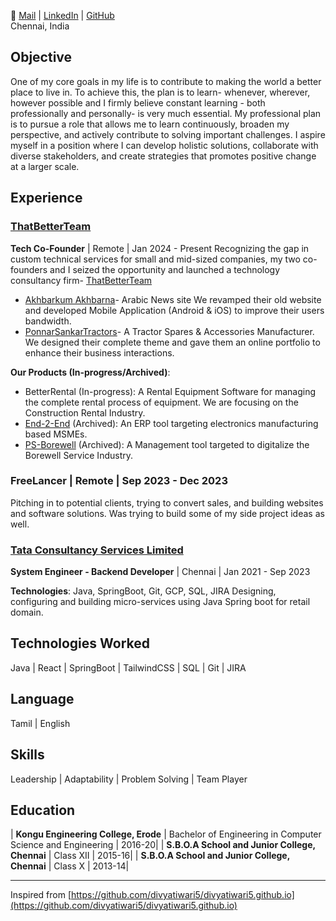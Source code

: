 
📧 [Mail](mailto:acamarnath4@gmail.com) | [LinkedIn](https://www.linkedin.com/in/amarnathac) | [GitHub](https://github.com/AmarnathAyyananChakkaravarthy) </br>
Chennai, India

## Objective
One of my core goals in my life is to contribute to making the world a better place to live in. To achieve this, the plan is to learn- whenever, wherever, however possible and I firmly believe constant learning - both professionally and personally- is very much essential. My professional plan is to pursue a role that allows me to learn continuously, broaden my perspective, and actively contribute to solving important challenges. I aspire myself in a position where I can develop holistic solutions, collaborate with diverse stakeholders, and create strategies that promotes positive change at a larger scale.

## Experience

### [ThatBetterTeam](https://thatbetterteam.com/)
**Tech Co-Founder** | Remote | Jan 2024 - Present
Recognizing the gap in custom technical services for small and mid-sized companies, my two co-founders and I seized the opportunity and launched a technology consultancy firm- [ThatBetterTeam](https://thatbetterteam.com/)
- [Akhbarkum Akhbarna](https://akhbarkum-akhbarna.com/)- Arabic News site
    We revamped their old website and developed Mobile Application (Android & iOS) to improve their users bandwidth.
- [PonnarSankarTractors](https://ponnarsankartractors.com/)- A Tractor Spares & Accessories Manufacturer.
    We designed their complete theme and gave them an online portfolio to enhance their business interactions.

**Our Products (In-progress/Archived)**:
- BetterRental (In-progress): A Rental Equipment Software for managing the complete rental process of equipment. We are focusing on the Construction Rental Industry. 
- [End-2-End](https://erp-web-app-v1.web.app/) (Archived): An ERP tool targeting electronics manufacturing based MSMEs.
- [PS-Borewell](https://ps-borewell-frontend.web.app/) (Archived): A Management tool targeted to digitalize the Borewell Service Industry.

### FreeLancer | Remote | Sep 2023 - Dec 2023
Pitching in to potential clients, trying to convert sales, and building websites and software solutions. Was trying to build some of my side project ideas as well.

### [Tata Consultancy Services Limited](https://www.tcs.com/)
**System Engineer - Backend Developer** | Chennai | Jan 2021 - Sep 2023

**Technologies**: Java, SpringBoot, Git, GCP, SQL, JIRA
Designing, configuring and building micro-services using Java Spring boot for retail domain.

## **Technologies Worked**  
  Java | React | SpringBoot | TailwindCSS | SQL | Git | JIRA

## Language
  Tamil | English

## Skills
  Leadership | Adaptability | Problem Solving | Team Player

## Education

| **Kongu Engineering College, Erode** | Bachelor of Engineering in Computer Science and Engineering | 2016-20|
| **S.B.O.A School and Junior College, Chennai** | Class XII  | 2015-16|
| **S.B.O.A School and Junior College, Chennai** | Class X  | 2013-14|

---
Inspired from [https://github.com/divyatiwari5/divyatiwari5.github.io](https://github.com/divyatiwari5/divyatiwari5.github.io)
